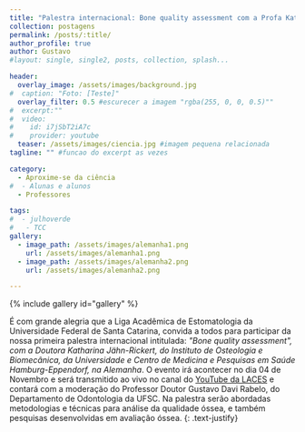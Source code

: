 ```yaml
---
title: "Palestra internacional: Bone quality assessment com a Profa Katharina Jähn-Rickert, Hamburg-Eppendorf, Alemanha"
collection: postagens
permalink: /posts/:title/
author_profile: true
author: Gustavo
#layout: single, single2, posts, collection, splash...

header:
  overlay_image: /assets/images/background.jpg
#  caption: "Foto: [Teste]"
  overlay_filter: 0.5 #escurecer a imagem "rgba(255, 0, 0, 0.5)""
#  excerpt:""
#  video:
#    id: i7jSbT2iA7c
#    provider: youtube
  teaser: /assets/images/ciencia.jpg #imagem pequena relacionada
tagline: "" #funcao do excerpt as vezes

category:
  - Aproxime-se da ciência
#  - Alunas e alunos
  - Professores

tags:
#  - julhoverde
#   - TCC
gallery:
  - image_path: /assets/images/alemanha1.png
    url: /assets/images/alemanha1.png
  - image_path: /assets/images/alemanha2.png
    url: /assets/images/alemanha2.png

---
```

{% include gallery id="gallery" %}

É com grande alegria que a Liga Acadêmica de Estomatologia da Universidade Federal de Santa Catarina, convida a todos para participar da nossa primeira palestra internacional intitulada: *"Bone quality assessment", com a Doutora Katharina Jähn-Rickert, do Instituto de Osteologia e Biomecânica, da Universidade e Centro de Medicina e Pesquisas em Saúde Hamburg-Eppendorf, na Alemanha*. O evento irá acontecer no dia 04 de Novembro e será transmitido ao vivo no canal do <a href="https://www.youtube.com/channel/UCJl1FHhw-QTHndzG9dchMjA">YouTube da LACES</a> e contará com a moderação do Professor Doutor Gustavo Davi Rabelo, do Departamento de Odontologia da UFSC. Na palestra serão abordadas metodologias e técnicas para análise da qualidade óssea, e também pesquisas desenvolvidas em avaliação óssea.
{: .text-justify}
